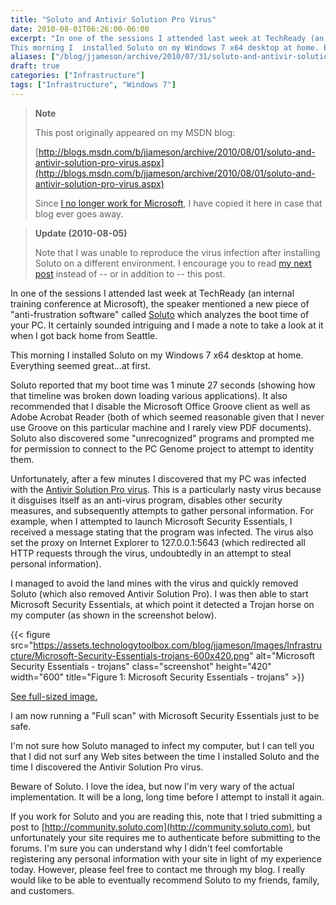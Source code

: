 ```yaml
---
title: "Soluto and Antivir Solution Pro Virus"
date: 2010-08-01T06:26:00-06:00
excerpt: "In one of the sessions I attended last week at TechReady (an internal training conference at Microsoft), the speaker mentioned a new piece of \"anti-frustration software\" called Soluto which analyzes the boot time  of your PC. It certainly sounded intriguing and I made a note to take a look at it when I got back home from Seattle.
This morning I  installed Soluto on my Windows 7 x64 desktop at home. Everything seemed great...at first...."
aliases: ["/blog/jjameson/archive/2010/07/31/soluto-and-antivir-solution-pro-virus.aspx", "/blog/jjameson/archive/2010/08/01/soluto-and-antivir-solution-pro-virus.aspx"]
draft: true
categories: ["Infrastructure"]
tags: ["Infrastructure", "Windows 7"]
---
```


> **Note**
>
> This post originally appeared on my MSDN blog:
>
> [http://blogs.msdn.com/b/jjameson/archive/2010/08/01/soluto-and-antivir-solution-pro-virus.aspx](http://blogs.msdn.com/b/jjameson/archive/2010/08/01/soluto-and-antivir-solution-pro-virus.aspx)
>
> Since
> [I no longer work for Microsoft](/blog/jjameson/2011/09/02/last-day-with-microsoft),
> I have copied it here in case that blog ever goes away.

> **Update (2010-08-05)**
>
> Note that I was unable to reproduce the virus infection after installing
> Soluto on a different environment. I encourage you to read
> [my next post](/blog/jjameson/2010/08/05/update-on-soluto-and-antivir-solution-pro-virus)
> instead of -- or in addition to -- this post.

In one of the sessions I attended last week at TechReady (an internal training
conference at Microsoft), the speaker mentioned a new piece of "anti-frustration
software" called [Soluto](http://www.soluto.com) which analyzes the boot time of
your PC. It certainly sounded intriguing and I made a note to take a look at it
when I got back home from Seattle.

This morning I installed Soluto on my Windows 7 x64 desktop at home. Everything
seemed great...at first.

Soluto reported that my boot time was 1 minute 27 seconds (showing how that
timeline was broken down loading various applications). It also recommended that
I disable the Microsoft Office Groove client as well as Adobe Acrobat Reader
(both of which seemed reasonable given that I never use Groove on this
particular machine and I rarely view PDF documents). Soluto also discovered some
"unrecognized" programs and prompted me for permission to connect to the PC
Genome project to attempt to identity them.

Unfortunately, after a few minutes I discovered that my PC was infected with the
[Antivir Solution Pro virus](http://www.bing.com/news/search?q=antivir+solution+pro&go=&form=QBNT2).
This is a particularly nasty virus because it disguises itself as an anti-virus
program, disables other security measures, and subsequently attempts to gather
personal information. For example, when I attempted to launch Microsoft Security
Essentials, I received a message stating that the program was infected. The
virus also set the proxy on Internet Explorer to 127.0.0.1:5643 (which
redirected all HTTP requests through the virus, undoubtedly in an attempt to
steal personal information).

I managed to avoid the land mines with the virus and quickly removed Soluto
(which also removed Antivir Solution Pro). I was then able to start Microsoft
Security Essentials, at which point it detected a Trojan horse on my computer
(as shown in the screenshot below).

{{< figure
src="https://assets.technologytoolbox.com/blog/jjameson/Images/Infrastructure/Microsoft-Security-Essentials-trojans-600x420.png"
alt="Microsoft Security Essentials - trojans" class="screenshot" height="420"
width="600" title="Figure 1: Microsoft Security Essentials - trojans" >}}

[See full-sized image.](https://assets.technologytoolbox.com/blog/jjameson/Images/Infrastructure/Microsoft-Security-Essentials-trojans-800x560.png)

I am now running a "Full scan" with Microsoft Security Essentials just to be
safe.

I'm not sure how Soluto managed to infect my computer, but I can tell you that I
did not surf any Web sites between the time I installed Soluto and the time I
discovered the Antivir Solution Pro virus.

Beware of Soluto. I love the idea, but now I'm very wary of the actual
implementation. It will be a long, long time before I attempt to install it
again.

If you work for Soluto and you are reading this, note that I tried submitting a
post to [http://community.soluto.com](http://community.soluto.com), but
unfortunately your site requires me to authenticate before submitting to the
forums. I'm sure you can understand why I didn't feel comfortable registering
any personal information with your site in light of my experience today.
However, please feel free to contact me through my blog. I really would like to
be able to eventually recommend Soluto to my friends, family, and customers.


